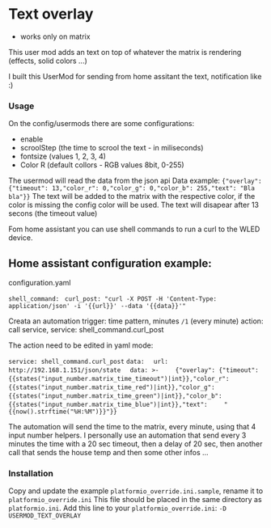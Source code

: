 # Text overlay
* works only on matrix

This user mod adds an text on top of whatever the matrix is rendering (effects, solid colors ...)

I built this UserMod for sending from home assitant the text, notification like :)

### Usage
On the config/usermods there are some configurations:
 - enable
 - scroolStep (the time to scrool the text - in miliseconds)
 - fontsize (values 1, 2, 3, 4)
 - Color R (default collors - RGB values 8bit, 0-255)

 The usermod will read the data from the json api
 Data example: `{"overlay": {"timeout": 13,"color_r": 0,"color_g": 0,"color_b": 255,"text": "Bla bla"}}`
 The text will be added to the matrix with the respective color, if the color is missing the config color will be used. 
 The text will disapear after 13 secons (the timeout value)  

 Fom home assistant you can use shell commands to run a curl to the WLED device.

 ## Home assistant configuration example:

configuration.yaml

 `shell_command:`
 ` curl_post: "curl -X POST -H 'Content-Type: application/json' -i '{{url}}' --data '{{data}}'"`

Creata an automation 
trigger: time pattern, minutes `/1` (every minute)
action: call service, service: shell_command.curl_post

The action need to be edited in yaml mode:

`service: shell_command.curl_post`
`data:`
`  url: http://192.168.1.151/json/state`
`  data: >-`
`    {"overlay": {"timeout":`
`    {{states("input_number.matrix_time_timeout")|int}},"color_r":`
`    {{states("input_number.matrix_time_red")|int}},"color_g":`
`    {{states("input_number.matrix_time_green")|int}},"color_b":`
`    {{states("input_number.matrix_time_blue")|int}},"text":`
`    "{{now().strftime("%H:%M")}}"}}`

The automation will send the time to the matrix, every minute, using that 4 input number helpers.
I personally use an automation that send every 3 minutes the time with a 20 sec timeout, then a delay of 20 sec, then another call that sends the house temp and then some other infos ...

### Installation

Copy and update the example `platformio_override.ini.sample`, rename it to `platformio_override.ini`
This file should be placed in the same directory as `platformio.ini`.
Add this line to your `platformio_override.ini`: `-D USERMOD_TEXT_OVERLAY`
